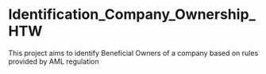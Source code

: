 # Identification_Company_Ownership_HTW
This project aims to identify Beneficial Owners of a company based on rules provided by AML regulation
